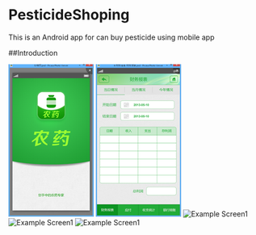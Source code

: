 # PesticideShoping
This is an Android app for can buy pesticide using mobile app

##Introduction


![Example Screen1](/Image/11.png "Example Screen1")
![Example Screen1](/Image/12.png "Example Screen1")
![Example Screen1](/Image/Bar.png "Example Screen1")
![Example Screen1](/Image/Circle.png "Example Screen1")
![Example Screen1](/Image/line.png "Example Screen1")
